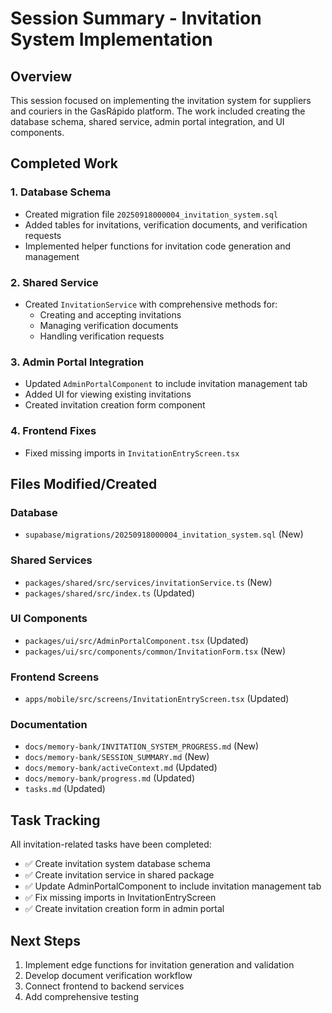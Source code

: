 # Session Summary - Invitation System Implementation

## Overview
This session focused on implementing the invitation system for suppliers and couriers in the GasRápido platform. The work included creating the database schema, shared service, admin portal integration, and UI components.

## Completed Work

### 1. Database Schema
- Created migration file `20250918000004_invitation_system.sql`
- Added tables for invitations, verification documents, and verification requests
- Implemented helper functions for invitation code generation and management

### 2. Shared Service
- Created `InvitationService` with comprehensive methods for:
  - Creating and accepting invitations
  - Managing verification documents
  - Handling verification requests

### 3. Admin Portal Integration
- Updated `AdminPortalComponent` to include invitation management tab
- Added UI for viewing existing invitations
- Created invitation creation form component

### 4. Frontend Fixes
- Fixed missing imports in `InvitationEntryScreen.tsx`

## Files Modified/Created

### Database
- `supabase/migrations/20250918000004_invitation_system.sql` (New)

### Shared Services
- `packages/shared/src/services/invitationService.ts` (New)
- `packages/shared/src/index.ts` (Updated)

### UI Components
- `packages/ui/src/AdminPortalComponent.tsx` (Updated)
- `packages/ui/src/components/common/InvitationForm.tsx` (New)

### Frontend Screens
- `apps/mobile/src/screens/InvitationEntryScreen.tsx` (Updated)

### Documentation
- `docs/memory-bank/INVITATION_SYSTEM_PROGRESS.md` (New)
- `docs/memory-bank/SESSION_SUMMARY.md` (New)
- `docs/memory-bank/activeContext.md` (Updated)
- `docs/memory-bank/progress.md` (Updated)
- `tasks.md` (Updated)

## Task Tracking
All invitation-related tasks have been completed:
- ✅ Create invitation system database schema
- ✅ Create invitation service in shared package
- ✅ Update AdminPortalComponent to include invitation management tab
- ✅ Fix missing imports in InvitationEntryScreen
- ✅ Create invitation creation form in admin portal

## Next Steps
1. Implement edge functions for invitation generation and validation
2. Develop document verification workflow
3. Connect frontend to backend services
4. Add comprehensive testing